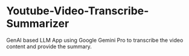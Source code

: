 # Youtube-Video-Transcribe-Summarizer
GenAI based LLM App using Google Gemini Pro to transcribe the video content and provide the summary.
